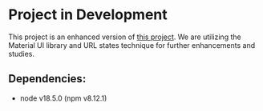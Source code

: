 
# Project in Development

This project is an enhanced version of [this project](https://github.com/iigorfelipe/github-repos). We are utilizing the Material UI library and URL states technique for further enhancements and studies.

## Dependencies:

- node v18.5.0 (npm v8.12.1)